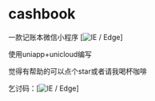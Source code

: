 
# cashbook
一款记账本微信小程序
[<img src="https://vkceyugu.cdn.bspapp.com/VKCEYUGU-6f584cfb-2e4a-47b3-a2f6-2c0c3798e8c6/b9176b59-6b64-4ec7-a8dc-f87dfb9fb3b5.jpg" alt="IE / Edge" />]

使用uniapp+unicloud编写

觉得有帮助的可以点个star或者请我喝杯咖啡

乞讨码：[<img src="https://vkceyugu.cdn.bspapp.com/VKCEYUGU-6f584cfb-2e4a-47b3-a2f6-2c0c3798e8c6/d1eff487-556c-485c-a4a9-f22ef77e64b8.jpg" alt="IE / Edge" />]